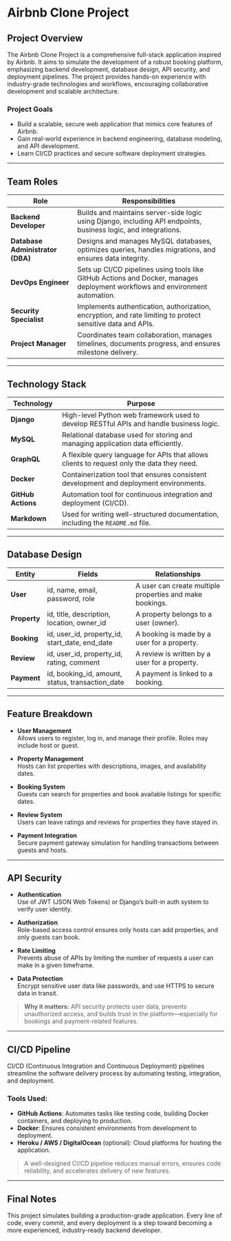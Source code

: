 # Airbnb Clone Project

## Project Overview

The Airbnb Clone Project is a comprehensive full-stack application inspired by Airbnb. It aims to simulate the development of a robust booking platform, emphasizing backend development, database design, API security, and deployment pipelines. The project provides hands-on experience with industry-grade technologies and workflows, encouraging collaborative development and scalable architecture.

### Project Goals

- Build a scalable, secure web application that mimics core features of Airbnb.
- Gain real-world experience in backend engineering, database modeling, and API development.
- Learn CI/CD practices and secure software deployment strategies.

---

## Team Roles

| Role | Responsibilities |
|------|------------------|
| **Backend Developer** | Builds and maintains server-side logic using Django, including API endpoints, business logic, and integrations. |
| **Database Administrator (DBA)** | Designs and manages MySQL databases, optimizes queries, handles migrations, and ensures data integrity. |
| **DevOps Engineer** | Sets up CI/CD pipelines using tools like GitHub Actions and Docker, manages deployment workflows and environment automation. |
| **Security Specialist** | Implements authentication, authorization, encryption, and rate limiting to protect sensitive data and APIs. |
| **Project Manager** | Coordinates team collaboration, manages timelines, documents progress, and ensures milestone delivery. |

---

## Technology Stack

| Technology | Purpose |
|------------|---------|
| **Django** | High-level Python web framework used to develop RESTful APIs and handle business logic. |
| **MySQL** | Relational database used for storing and managing application data efficiently. |
| **GraphQL** | A flexible query language for APIs that allows clients to request only the data they need. |
| **Docker** | Containerization tool that ensures consistent development and deployment environments. |
| **GitHub Actions** | Automation tool for continuous integration and deployment (CI/CD). |
| **Markdown** | Used for writing well-structured documentation, including the `README.md` file. |

---

## Database Design

| Entity | Fields | Relationships |
|--------|--------|---------------|
| **User** | id, name, email, password, role | A user can create multiple properties and make bookings. |
| **Property** | id, title, description, location, owner_id | A property belongs to a user (owner). |
| **Booking** | id, user_id, property_id, start_date, end_date | A booking is made by a user for a property. |
| **Review** | id, user_id, property_id, rating, comment | A review is written by a user for a property. |
| **Payment** | id, booking_id, amount, status, transaction_date | A payment is linked to a booking. |

---

## Feature Breakdown

- **User Management**  
  Allows users to register, log in, and manage their profile. Roles may include host or guest.

- **Property Management**  
  Hosts can list properties with descriptions, images, and availability dates.

- **Booking System**  
  Guests can search for properties and book available listings for specific dates.

- **Review System**  
  Users can leave ratings and reviews for properties they have stayed in.

- **Payment Integration**  
  Secure payment gateway simulation for handling transactions between guests and hosts.

---

## API Security

- **Authentication**  
  Use of JWT (JSON Web Tokens) or Django’s built-in auth system to verify user identity.

- **Authorization**  
  Role-based access control ensures only hosts can add properties, and only guests can book.

- **Rate Limiting**  
  Prevents abuse of APIs by limiting the number of requests a user can make in a given timeframe.

- **Data Protection**  
  Encrypt sensitive user data like passwords, and use HTTPS to secure data in transit.

> **Why it matters:** API security protects user data, prevents unauthorized access, and builds trust in the platform—especially for bookings and payment-related features.

---

## CI/CD Pipeline

CI/CD (Continuous Integration and Continuous Deployment) pipelines streamline the software delivery process by automating testing, integration, and deployment.

### Tools Used:
- **GitHub Actions**: Automates tasks like testing code, building Docker containers, and deploying to production.
- **Docker**: Ensures consistent environments from development to deployment.
- **Heroku / AWS / DigitalOcean** (optional): Cloud platforms for hosting the application.

> A well-designed CI/CD pipeline reduces manual errors, ensures code reliability, and accelerates delivery of new features.

---

## Final Notes

This project simulates building a production-grade application. Every line of code, every commit, and every deployment is a step toward becoming a more experienced, industry-ready backend developer.

